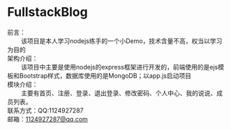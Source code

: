 # FullstackBlog
前言：<br>
&nbsp;&nbsp;&nbsp;&nbsp;&nbsp;&nbsp;&nbsp;&nbsp;该项目是本人学习nodejs练手的一个小Demo，技术含量不高，权当以学习为目的<br>
架构介绍：<br>
&nbsp;&nbsp;&nbsp;&nbsp;&nbsp;&nbsp;&nbsp;&nbsp;该项目中主要是使用nodejs的express框架进行开发的，前端使用的是ejs模板和Bootstrap样式，数据库使用的是MongoDB；以app.js启动项目<br>
模块介绍：<br>
&nbsp;&nbsp;&nbsp;&nbsp;&nbsp;&nbsp;&nbsp;&nbsp;主要有首页、注册、登录、退出登录、修改密码、个人中心、我的说说、成员列表。<br>
联系方式：QQ:1124927287 <br>
邮箱：1124927287@qq.com<br>
